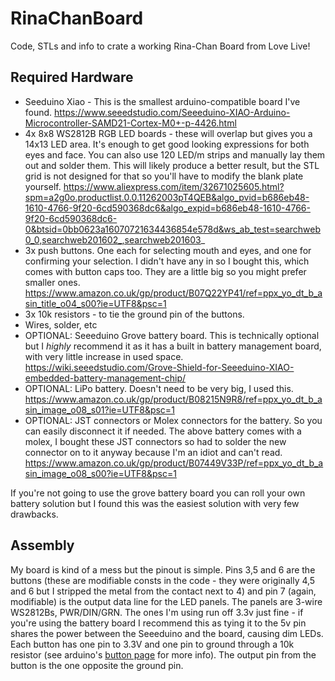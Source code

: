 # RinaChanBoard
 Code, STLs and info to crate a working Rina-Chan Board from Love Live!

## Required Hardware 
* Seeduino Xiao - This is the smallest arduino-compatible board I've found. https://www.seeedstudio.com/Seeeduino-XIAO-Arduino-Microcontroller-SAMD21-Cortex-M0+-p-4426.html
* 4x 8x8 WS2812B RGB LED boards - these will overlap but gives you a 14x13 LED area. It's enough to get good looking expressions for both eyes and face. You can also use 120 LED/m strips and manually lay them out and solder them. This will likely produce a better result, but the STL grid is not designed for that so you'll have to modify the blank plate yourself. https://www.aliexpress.com/item/32671025605.html?spm=a2g0o.productlist.0.0.11262003pT4QEB&algo_pvid=b686eb48-1610-4766-9f20-6cd590368dc6&algo_expid=b686eb48-1610-4766-9f20-6cd590368dc6-0&btsid=0bb0623a16070721634436854e578d&ws_ab_test=searchweb0_0,searchweb201602_,searchweb201603_
* 3x push buttons. One each for selecting mouth and eyes, and one for confirming your selection. I didn't have any in so I bought this, which comes with button caps too. They are a little big so you might prefer smaller ones. https://www.amazon.co.uk/gp/product/B07Q22YP41/ref=ppx_yo_dt_b_asin_title_o04_s00?ie=UTF8&psc=1
* 3x 10k resistors - to tie the ground pin of the buttons.
* Wires, solder, etc
* OPTIONAL: Seeeduino Grove battery board. This is technically optional but I *highly* recommend it as it has a built in battery management board, with very little increase in used space. https://wiki.seeedstudio.com/Grove-Shield-for-Seeeduino-XIAO-embedded-battery-management-chip/
* OPTIONAL: LiPo battery. Doesn't need to be very big, I used this. https://www.amazon.co.uk/gp/product/B08215N9R8/ref=ppx_yo_dt_b_asin_image_o08_s01?ie=UTF8&psc=1
* OPTIONAL: JST connectors or Molex connectors for the battery. So you can easily disconnect it if needed. The above battery comes with a molex, I bought these JST connectors so had to solder the new connector on to it anyway because I'm an idiot and can't read. https://www.amazon.co.uk/gp/product/B07449V33P/ref=ppx_yo_dt_b_asin_image_o08_s00?ie=UTF8&psc=1

If you're not going to use the grove battery board you can roll your own battery solution but I found this was the easiest solution with very few drawbacks.

## Assembly 

My board is kind of a mess but the pinout is simple. Pins 3,5 and 6 are the buttons (these are modifiable consts in the code - they were originally 4,5 and 6 but I stripped the metal from the contact next to 4) and pin 7 (again, modifiable) is the output data line for the LED panels. The panels are 3-wire WS2812Bs, PWR/DIN/GRN. The ones I'm using run off 3.3v just fine - if you're using the battery board I recommend this as tying it to the 5v pin shares the power between the Seeeduino and the board, causing dim LEDs.
Each button has one pin to 3.3V and one pin to ground through a 10k resistor (see arduino's [button page](https://www.arduino.cc/en/Tutorial/BuiltInExamples/Button) for more info). The output pin from the button is the one opposite the ground pin.
